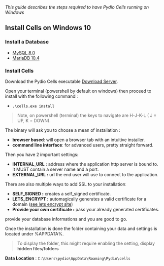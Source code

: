 _This guide describes the steps required to have Pydio Cells running on Windows_

## Install Cells on Windows 10

### Install a Database

- [MySQL 8.0](https://dev.mysql.com/doc/refman/8.0/en/windows-installation.html)
- [MariaDB 10.4](https://mariadb.org/download/)

### Install Cells

Download the Pydio Cells executable [Download Server](https://download.pydio.com/pub/cells/release/2.0.0-rc1/windows-amd64/).

Open your terminal (powershell by default on windows) then proceed to install with the following command :

- `.\cells.exe install`

> Note, on powershell (terminal) the keys to navigate are H-J-K-L ( J = UP, K = DOWN).

The binary will ask you to choose a mean of installation :

- **browser based**: will open a browser tab with an intuitive installer.
- **command line interface**: for advanced users, pretty straight forward.

Then you have 2 important settings:

- **INTERNAL_URL :** address where the application http server is bound to. It MUST contain a server name and a port.
- **EXTERNAL_URL :** url the end user will use to connect to the application.

There are also multiple ways to add SSL to your installation:
- **SELF_SIGNED :** creates a self_signed certificate.
- **LETS_ENCRYPT :** automagically generates a valid certificate for a domain ([see lets encrypt site](https://letsencrypt.org/))
- **Provide your own certificate :** pass your already generated certificates.

provide your database informations and you are good to go.


Once the installation is done the folder containing your data and settings is located under %APPDATA%.

> To display the folder, this might require enabling the setting, display **hidden files/folders**

**Data Location** : `C:\Users\pydio\AppData\Roaming\Pydio\cells`